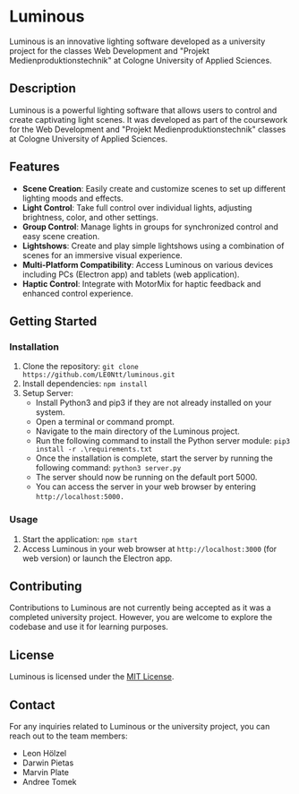 # Luminous

Luminous is an innovative lighting software developed as a university project for the classes Web Development and "Projekt Medienproduktionstechnik" at Cologne University of Applied Sciences.

## Description

Luminous is a powerful lighting software that allows users to control and create captivating light scenes. It was developed as part of the coursework for the Web Development and "Projekt Medienproduktionstechnik" classes at Cologne University of Applied Sciences.

## Features

- **Scene Creation**: Easily create and customize scenes to set up different lighting moods and effects.
- **Light Control**: Take full control over individual lights, adjusting brightness, color, and other settings.
- **Group Control**: Manage lights in groups for synchronized control and easy scene creation.
- **Lightshows**: Create and play simple lightshows using a combination of scenes for an immersive visual experience.
- **Multi-Platform Compatibility**: Access Luminous on various devices including PCs (Electron app) and tablets (web application).
- **Haptic Control**: Integrate with MotorMix for haptic feedback and enhanced control experience.

## Getting Started

### Installation

1. Clone the repository: `git clone https://github.com/LE0Ntt/luminous.git`
2. Install dependencies: `npm install`
3. Setup Server:
   - Install Python3 and pip3 if they are not already installed on your system.
   - Open a terminal or command prompt.
   - Navigate to the main directory of the Luminous project.
   - Run the following command to install the Python server module: `pip3 install -r .\requirements.txt`
   - Once the installation is complete, start the server by running the following command:
     `python3 server.py`
   - The server should now be running on the default port 5000.
   - You can access the server in your web browser by entering `http://localhost:5000.`

### Usage

1. Start the application: `npm start`
2. Access Luminous in your web browser at `http://localhost:3000` (for web version) or launch the Electron app.

## Contributing

Contributions to Luminous are not currently being accepted as it was a completed university project. However, you are welcome to explore the codebase and use it for learning purposes.

## License

Luminous is licensed under the [MIT License](LICENSE).

## Contact

For any inquiries related to Luminous or the university project, you can reach out to the team members:

- Leon Hölzel
- Darwin Pietas
- Marvin Plate
- Andree Tomek
